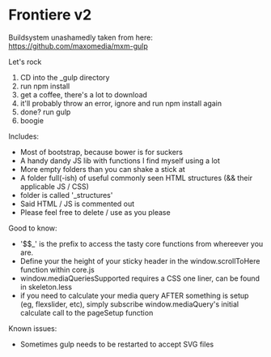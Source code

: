 # Frontiere v2

Buildsystem unashamedly taken from here: https://github.com/maxomedia/mxm-gulp

Let's rock

1. CD into the _gulp directory
2. run npm install
3. get a coffee, there's a lot to download
4. it'll probably throw an error, ignore and run npm install again
5. done? run gulp
6. boogie

Includes:

- Most of bootstrap, because bower is for suckers
- A handy dandy JS lib with functions I find myself using a lot
- More empty folders than you can shake a stick at
- A folder full(-ish) of useful commonly seen HTML structures (&& their applicable JS / CSS)
 - folder is called '_structures'
 - Said HTML / JS is commented out
 - Please feel free to delete / use as you please

Good to know:

- '$$_' is the prefix to access the tasty core functions from whereever you are.
- Define your the height of your sticky header in the window.scrollToHere function within core.js
- window.mediaQueriesSupported requires a CSS one liner, can be found in skeleton.less
- if you need to calculate your media query AFTER something is setup (eg, flexslider, etc), simply subscribe window.mediaQuery's initial calculate call to the pageSetup function

Known issues:
- Sometimes gulp needs to be restarted to accept SVG files

